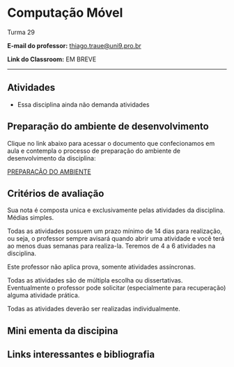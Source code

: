 # Computação Móvel

Turma 29

**E-mail do professor:** thiago.traue@uni9.pro.br

**Link do Classroom:** EM BREVE

---

## Atividades

- Essa disciplina ainda não demanda atividades

## Preparação do ambiente de desenvolvimento

Clique no link abaixo para acessar o documento que confecionamos em aula e contempla o processo de preparação do ambiente de desenvolvimento da disciplina:

[PREPARAÇÃO DO AMBIENTE]()

## Critérios de avaliação

Sua nota é composta unica e exclusivamente pelas atividades da disciplina. Médias simples.

Todas as atividades possuem um prazo mínimo de 14 dias para realização, ou seja, o professor sempre avisará quando abrir uma atividade e você terá ao menos duas semanas para realiza-la. Teremos de 4 a 6 atividades na disciplina.

Este professor não aplica prova, somente atividades assíncronas.

Todas as atividades são de múltipla escolha ou dissertativas. Eventualmente o professor pode solicitar (especialmente para recuperação) alguma atividade prática.

Todas as atividades deverão ser realizadas individualmente.

## Mini ementa da discipina

## Links interessantes e bibliografia
